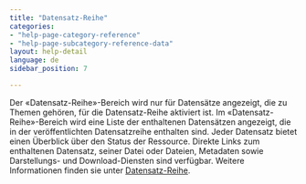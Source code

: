 ```yaml
---
title: "Datensatz-Reihe"
categories:
- "help-page-category-reference"
- "help-page-subcategory-reference-data"
layout: help-detail
language: de
sidebar_position: 7

---
```


Der &laquo;Datensatz-Reihe&raquo;-Bereich wird nur für Datensätze angezeigt, die zu Themen gehören, für die Datensatz-Reihe aktiviert ist. Im &laquo;Datensatz-Reihe&raquo;-Bereich wird eine Liste der enthaltenen Datensätzen angezeigt, die in der veröffentlichten Datensatzreihe enthalten sind. Jeder Datensatz bietet einen Überblick über den Status der Ressource. Direkte Links zum enthaltenen Datensatz, seiner Datei oder Dateien, Metadaten sowie Darstellungs- und Download-Diensten sind verfügbar. Weitere Informationen finden sie unter [Datensatz-Reihe](../../create-manage-datasets/create-dataset-series/2014-01-01-dataset-series.md).
